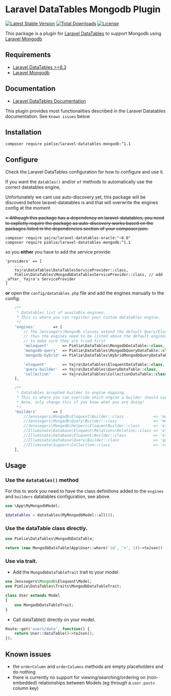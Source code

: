 # Laravel DataTables Mongodb Plugin

[![Latest Stable Version](https://img.shields.io/packagist/v/pimlie/laravel-datatables-mongodb.svg)](https://packagist.org/packages/pimlie/laravel-datatables-mongodb)
[![Total Downloads](https://img.shields.io/packagist/dt/pimlie/laravel-datatables-mongodb.svg)](https://packagist.org/packages/pimlie/laravel-datatables-mongodb)
[![License](https://img.shields.io/github/license/pimlie/laravel-datatables-mongodb.svg)](https://packagist.org/packages/pimlie/laravel-datatables-mongodb)

This package is a plugin for [Laravel DataTables](https://github.com/yajra/laravel-datatables) to support Mongodb using [Laravel Mongodb](https://github.com/jenssegers/laravel-mongodb/)

## Requirements
- [Laravel DataTables >=8.3](https://github.com/yajra/laravel-datatables)
- [Laravel Mongodb](https://github.com/jenssegers/laravel-mongodb)

## Documentation
- [Laravel DataTables Documentation](http://yajrabox.com/docs/laravel-datatables)

This plugin provides most functionalities described in the Laravel Datatables documentation. See `Known issues` below

## Installation
`composer require pimlie/laravel-datatables-mongodb:^1.1`

## Configure

Check the Laravel DataTables configuration for how to configure and use it.

If you want the `datables()` and/or `of` methods to automatically use the correct datatables engine,

Unfortunately we cant use auto-discovery yet, this package will be discoverd before laravel-datatables is and that will overwrite the engines config at the moment

~~> Although this package has a dependency on laravel-datatables, you need to explictly require the package as auto-discovery works based on the packages listed in the dependencies section of your composer.json.~~

```
composer require yajra/laravel-datatables-oracle:"~8.0"
composer require pimlie/laravel-datatables-mongodb:^1.1
```

so you __either__ you have to add the service provide:

```
'providers' => [
    ...,
    Yajra\DataTables\DataTablesServiceProvider::class,
    Pimlie\DataTables\MongodbDataTablesServiceProvider::class, // add _after_ Yajra's ServiceProvider
]
```

__or__ open the `config/datatables.php` file and add the engines manually to the config:
```php
    /**
     * Datatables list of available engines.
     * This is where you can register your custom datatables engine.
     */
    'engines'        => [
        // The Jenssegers\Mongodb classes extend the default Query/Eloquent classes
        // thus the engines need to be listed above the default engines
        // to make sure they are tried first
        'moloquent'      => Pimlie\DataTables\MongodbDataTable::class,
        'mongodb-query'  => Pimlie\DataTables\MongodbQueryDataTable::class,
        'mongodb-hybrid' => Pimlie\DataTables\HybridMongodbQueryDataTable::class,

        'eloquent'       => Yajra\DataTables\EloquentDataTable::class,
        'query-builder'  => Yajra\DataTables\QueryDataTable::class,
        'collection'     => Yajra\DataTables\CollectionDataTable::class,
    ],

    /**
     * Datatables accepted builder to engine mapping.
     * This is where you can override which engine a builder should use
     * Note, only change this if you know what you are doing!
     */
    'builders'       => [
        //Jenssegers\Mongodb\Eloquent\Builder::class             => 'moloquent',
        //Jenssegers\Mongodb\Query\Builder::class                => 'mongodb-query',
        //Jenssegers\Mongodb\Helpers\EloquentBuilder::class      => 'eloquent',
        //Illuminate\Database\Eloquent\Relations\Relation::class => 'eloquent',
        //Illuminate\Database\Eloquent\Builder::class            => 'eloquent',
        //Illuminate\Database\Query\Builder::class               => 'query',
        //Illuminate\Support\Collection::class                   => 'collection',
    ],
```

## Usage

### Use the `datatables()` method

For this to work you need to have the class definitions added to the `engines` and `builders` datatables configuration, see above.

```php
use \App\MyMongodbModel;

$datatables = datatables(MyMongodbModel::all());

```

### Use the dataTable class directly.

```php
use Pimlie\DataTables\MongodbDataTable;

return (new MongodbDataTable(App\User::where('id', '>', 1))->toJson()
```

### Use via trait.
- Add the `MongodbDataTableTrait` trait to your model.

```php
use Jenssegers\Mongodb\Eloquent\Model;
use Pimlie\DataTables\Traits\MongodbDataTableTrait;

class User extends Model
{
	use MongodbDataTableTrait;
}
```

- Call dataTable() directly on your model.

```php
Route::get('users/data', function() {
	return User::dataTable()->toJson();
});
```

## Known issues

- the `orderColumn` and `orderColumns` methods are empty placeholders and do nothing
- there is currently no support for viewing/searching/ordering on (non-embedded) relationships between Models (eg through a `user.posts` column key)


